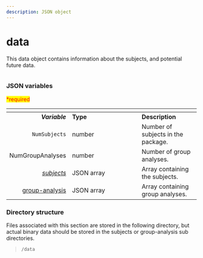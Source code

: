 ```yaml
---
description: JSON object
---
```


# data

This data object contains information about the subjects, and potential future data.

<figure><img src="https://mermaid.ink/img/pako:eNqVlF1vmzAUhv9K5CoSkSAiEU2JK_Wqu5mmTVrvJm48fEi8Akb-0MKi_PfZBjuB9qLlAr8HP-_x8bHMGZWcAsLoIEh3XHz7WbQL8wjOVZI8daR8JQeIxnH1eJ2Nvr78-O7UyoCUKBLZ1y1iE7AOataCjIKaEXDqQLAGWiWjGz2jbGrKSuXWSKxivCWiXw2U-5o8Sf37D5QmkRc-yzh_EFx3pCV1L5mMXJT40KPeatMpTZkpfRzfIRogUguDePEOQ4U-yMi9w-yQ0C5h9mtXcMPb6VDrvMrlcrAka3tIgjSyYrU9Jys99Ba1fbCgnJzVcnnTeItdwwG-xgv3YeV94VBdHWMweHw0c_iNWIPXg8FHE0PYguprWITyLVPju6qqYtMtwV8hoUQeiRCkx9upabLKZ4yzLnzGOmnFR4wzezjRj3ivvQk03KdpPPD4LsuyUSd_GVVHnHUnFKMGREMYNVf_bPMUSB2hgQJhIylURNeqQEV7MajuTHb4QpniAuGK1BJiRLTiL31bIqyEBg89M2L-JE2gzHX7xfkkRviMTginMeoR3qa79S7PHvJdvnnY5vssv8Ton3Ok6_3w5Pf7zWa3zfPLf15Zkqw?type=png" alt=""><figcaption></figcaption></figure>

### JSON variables

<mark style="color:red;">\*required</mark>

<table data-header-hidden><thead><tr><th align="right"></th><th width="168.33333333333331"></th><th></th></tr></thead><tbody><tr><td align="right"><em><strong>Variable</strong></em></td><td><strong>Type</strong></td><td><strong>Description</strong></td></tr><tr><td align="right"><code>NumSubjects</code></td><td>number</td><td>Number of subjects in the package.</td></tr><tr><td align="right">NumGroupAnalyses</td><td>number</td><td>Number of group analyses.</td></tr><tr><td align="right"><a href="subjects/"><em>subjects</em></a></td><td>JSON array</td><td>Array containing the subjects.</td></tr><tr><td align="right"><a href="group-analysis.md">group-analysis</a></td><td>JSON array</td><td>Array containing group analyses.</td></tr></tbody></table>

### Directory structure

Files associated with this section are stored in the following directory, but actual binary data should be stored in the subjects or group-analysis sub directories.

> `/data`
